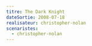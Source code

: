 ```yaml
---
titre: The Dark Knight
dateSortie: 2008-07-18
realisateur: christopher-nolan
scenaristes:
  - christopher-nolan
---
```

